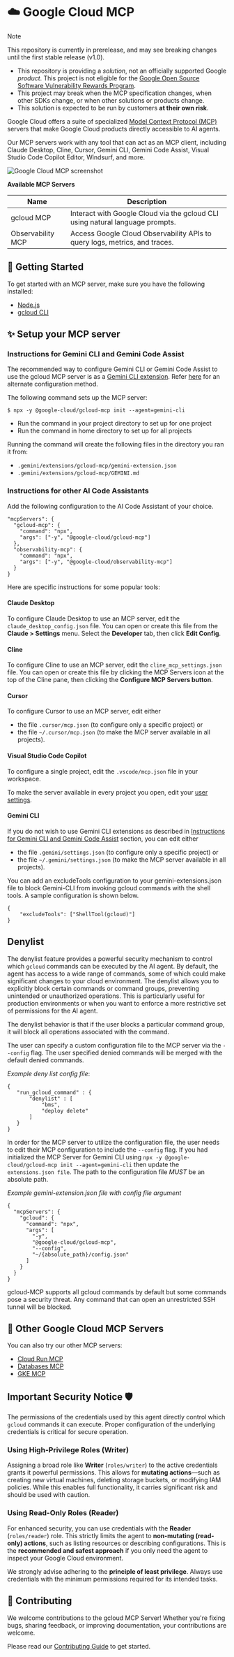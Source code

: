 # ☁️ Google Cloud MCP

> [!NOTE]
> This repository is currently in prerelease, and may see breaking changes
> until the first stable release (v1.0). 
> * This repository is providing a _solution_, not an officially supported 
> Google _product_. This project is not eligible for the [Google Open Source Software Vulnerability Rewards Program](https://bughunters.google.com/open-source-security).
> * This project may break when the MCP specification changes, when other 
> SDKs change, or when other solutions or products change. 
> * This solution is expected to be run by customers **at their own risk**.

Google Cloud offers a suite of specialized
[Model Context Protocol (MCP)](https://modelcontextprotocol.io/introduction)
servers that make Google Cloud products directly accessible to AI agents.

Our MCP servers work with any tool that can act as an MCP client, including
Claude Desktop, Cline, Cursor, Gemini CLI, Gemini Code Assist, Visual Studio
Code Copilot Editor, Windsurf, and more.

![Google Cloud MCP screenshot](./doc/assets/gemini-gcloud-mcp-screenshot.png)

**Available MCP Servers**

| Name              | Description                                                                   |
| ----------------- | ----------------------------------------------------------------------------- |
| gcloud MCP        | Interact with Google Cloud via the gcloud CLI using natural language prompts. |
| Observability MCP | Access Google Cloud Observability APIs to query logs, metrics, and traces.    |

## 🚀 Getting Started

To get started with an MCP server, make sure you have the following installed:

- [Node.js](https://nodejs.org)
- [gcloud CLI](https://cloud.google.com/sdk/docs/install)

## ✨ Setup your MCP server

### Instructions for Gemini CLI and Gemini Code Assist

The recommended way to configure Gemini CLI or Gemini Code Assist to use the gcloud MCP server is as a
[Gemini CLI extension](https://github.com/google-gemini/gemini-cli/blob/main/docs/extension.md).
Refer [here](#gemini-cli) for an alternate configuration method.

The following command sets up the MCP server:

```
$ npx -y @google-cloud/gcloud-mcp init --agent=gemini-cli
```

- Run the command in your project directory to set up for one project
- Run the command in home directory to set up for all projects

Running the command will create the following files in the directory you ran it from:

- `.gemini/extensions/gcloud-mcp/gemini-extension.json`
- `.gemini/extensions/gcloud-mcp/GEMINI.md`

### Instructions for other AI Code Assistants

Add the following configuration to the AI Code Assistant of your choice.

```
"mcpServers": {
  "gcloud-mcp": {
    "command": "npx",
    "args": ["-y", "@google-cloud/gcloud-mcp"]
  },
  "observability-mcp": {
    "command": "npx",
    "args": ["-y", "@google-cloud/observability-mcp"]
  }
}
```

Here are specific instructions for some popular tools:

#### Claude Desktop

To configure Claude Desktop to use an MCP server, edit the
`claude_desktop_config.json` file. You can open or create this file from the
**Claude > Settings** menu. Select the **Developer** tab, then click **Edit Config**.

#### Cline

To configure Cline to use an MCP server, edit the
`cline_mcp_settings.json` file. You can open or create this file by clicking the
MCP Servers icon at the top of the Cline pane, then clicking the **Configure MCP
Servers button**.

#### Cursor

To configure Cursor to use an MCP server, edit either

- the file `.cursor/mcp.json` (to configure only a specific project) or
- the file `~/.cursor/mcp.json` (to make the MCP server available in all projects).

#### Visual Studio Code Copilot

To configure a single project, edit the `.vscode/mcp.json` file in your
workspace.

To make the server available in every project you open, edit your
[user settings](https://code.visualstudio.com/docs/getstarted/personalize-vscode).

#### Gemini CLI

If you do not wish to use Gemini CLI extensions as described in
[Instructions for Gemini CLI and Gemini Code Assist](#instructions-for-gemini-cli-and-gemini-code-assist) section, you can
edit either

- the file `.gemini/settings.json` (to configure only a specific project) or
- the file `~/.gemini/settings.json` (to make the MCP server available in all projects).

You can add an excludeTools configuration to your gemini-extensions.json file to block Gemini-CLI from invoking gcloud commands with the shell tools. A sample configuration is shown below.

```
{
    "excludeTools": ["ShellTool(gcloud)"]
}
```

## Denylist

The denylist feature provides a powerful security mechanism to control which `gcloud`
commands can be executed by the AI agent. By default, the agent has access to a wide range of commands, some of which could make
significant changes to your cloud environment. The denylist allows you to explicitly block certain commands or command groups, preventing unintended or unauthorized operations.
This is particularly useful for production environments or when you want to enforce a more restrictive set of permissions for the AI agent.

The denylist behavior is that if the user blocks a particular command group, it will block all operations associated with the command.

The user can specify a custom configuration file to the MCP server via the `--config` flag. The user specified denied commands will be merged with the default denied commands.

_Example deny list config file_:

```
{
   "run_gcloud_command" : {
       "denylist" : [
           "bms",
           "deploy delete"
       ]
   }
}
```

In order for the MCP server to utilize the configuration file, the user needs to edit their MCP configuration to include the `--config` flag. If you had initialized the MCP Server for Gemini CLI using `npx -y @google-cloud/gcloud-mcp init --agent=gemini-cli` then update the `extensions.json file`.
The path to the configuration file _MUST_ be an absolute path.

_Example gemini-extension.json file with config file argument_

```
{
  "mcpServers": {
    "gcloud": {
      "command": "npx",
      "args": [
        "-y",
        "@google-cloud/gcloud-mcp",
        "--config",
        "~/{absolute_path}/config.json"
      ]
    }
  }
}
```

gcloud-MCP supports all gcloud commands by default but some commands pose a security threat. Any command that can open an unrestricted SSH tunnel will be blocked.

## 💫 Other Google Cloud MCP Servers

You can also try our other MCP servers:

- [Cloud Run MCP](https://github.com/GoogleCloudPlatform/cloud-run-mcp)
- [Databases MCP](https://github.com/googleapis/genai-toolbox)
- [GKE MCP](https://github.com/GoogleCloudPlatform/gke-mcp)

## Important Security Notice 🛡️

The permissions of the credentials used by this agent directly control which `gcloud` commands it can execute. Proper configuration of the underlying credentials is critical for secure operation.

### Using High-Privilege Roles (Writer)

Assigning a broad role like **Writer** (`roles/writer`) to the active credentials grants it powerful permissions. This allows for **mutating actions**—such as creating new virtual machines, deleting storage buckets, or modifying IAM policies. While this enables full functionality, it carries significant risk and should be used with caution.

### Using Read-Only Roles (Reader)

For enhanced security, you can use credentials with the **Reader** (`roles/reader`) role. This strictly limits the agent to **non-mutating (read-only) actions**, such as listing resources or describing configurations. This is the **recommended and safest approach** if you only need the agent to inspect your Google Cloud environment.

We strongly advise adhering to the **principle of least privilege**. Always use credentials with the minimum permissions required for its intended tasks.

## 👥 Contributing

We welcome contributions to the gcloud MCP Server! Whether you're fixing bugs,
sharing feedback, or improving documentation, your contributions are
welcome.

Please read our
[Contributing Guide](https://github.com/googleapis/gcloud-mcp/blob/main/CONTRIBUTING.md)
to get started.
